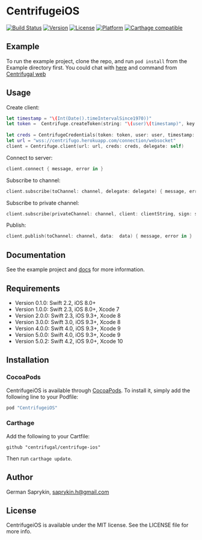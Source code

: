 # CentrifugeiOS

[![Build Status](https://travis-ci.org/centrifugal/centrifuge-ios.svg?branch=develop)](https://travis-ci.org/centrifugal/centrifuge-ios)
[![Version](https://img.shields.io/cocoapods/v/CentrifugeiOS.svg?style=flat)](http://cocoapods.org/pods/CentrifugeiOS)
[![License](https://img.shields.io/cocoapods/l/CentrifugeiOS.svg?style=flat)](http://cocoapods.org/pods/CentrifugeiOS)
[![Platform](https://img.shields.io/cocoapods/p/CentrifugeiOS.svg?style=flat)](http://cocoapods.org/pods/CentrifugeiOS)
[![Carthage compatible](https://img.shields.io/badge/Carthage-compatible-4BC51D.svg?style=flat)](https://github.com/Carthage/Carthage)

## Example

To run the example project, clone the repo, and run `pod install` from the Example directory first. You could chat with [here](http://jsfiddle.net/FZambia/yG7Uw/) and command from [Centrifugal web](https://centrifugo.herokuapp.com/)

## Usage

Create client: 

```swift
let timestamp = "\(Int(Date().timeIntervalSince1970))"
let token =  Centrifuge.createToken(string: "\(user)\(timestamp)", key: secret)
        
let creds = CentrifugeCredentials(token: token, user: user, timestamp: timestamp)
let url = "wss://centrifugo.herokuapp.com/connection/websocket"
client = Centrifuge.client(url: url, creds: creds, delegate: self)

```
Connect to server:
```swift
client.connect { message, error in }
```
Subscribe to channel:
```swift
client.subscribe(toChannel: channel, delegate: delegate) { message, error in }
```
Subscribe to private channel:
```swift
client.subscribe(privateChannel: channel, client: clientString, sign: sign, info: info, delegate: delegate) { message, error in }
```
Publish: 
```swift
client.publish(toChannel: channel, data:  data) { message, error in }
```

## Documentation 

See the example project and [docs](https://fzambia.gitbooks.io/centrifugal/content/server/client_protocol.html) for more information.

## Requirements

* Version 0.1.0: Swift 2.2, iOS 8.0+
* Version 1.0.0: Swift 2.3, iOS 8.0+, Xcode 7
* Version 2.0.0: Swift 2.3, iOS 9.3+, Xcode 8
* Version 3.0.0: Swift 3.0, iOS 9.3+, Xcode 8
* Version 4.0.0: Swift 4.0, iOS 9.3+, Xcode 9
* Version 5.0.0: Swift 4.0, iOS 9.3+, Xcode 9
* Version 5.0.2: Swift 4.2, iOS 9.0+, Xcode 10

## Installation

### CocoaPods

CentrifugeiOS is available through [CocoaPods](http://cocoapods.org). To install
it, simply add the following line to your Podfile:

```ruby
pod "CentrifugeiOS"
```

### Carthage

Add the following to your Cartfile:

```
github "centrifugal/centrifuge-ios"
```
Then run `carthage update`.

## Author

German Saprykin, saprykin.h@gmail.com

## License

CentrifugeiOS is available under the MIT license. See the LICENSE file for more info.
